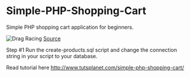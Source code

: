 # Simple-PHP-Shopping-Cart
Simple PHP shopping cart application for beginners.

![Drag Racing](https://wallpapernoon.com/wp/thumb/shopping_cart_wallpapers_922_3a693_wallpaper.jpg)
[Source](https://wallpapernoon.com/922/shopping-cart-wallpapers)


Step #1
Run the create-products.sql script and change the connection string in your script to your database.

Read tutorial here
 http://www.tutsplanet.com/simple-php-shopping-cart/

